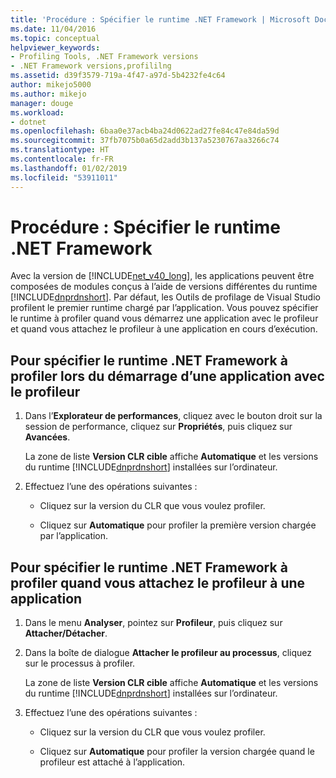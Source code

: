 ```yaml
---
title: 'Procédure : Spécifier le runtime .NET Framework | Microsoft Docs'
ms.date: 11/04/2016
ms.topic: conceptual
helpviewer_keywords:
- Profiling Tools, .NET Framework versions
- .NET Framework versions,profililng
ms.assetid: d39f3579-719a-4f47-a97d-5b4232fe4c64
author: mikejo5000
ms.author: mikejo
manager: douge
ms.workload:
- dotnet
ms.openlocfilehash: 6baa0e37acb4ba24d0622ad27fe84c47e84da59d
ms.sourcegitcommit: 37fb7075b0a65d2add3b137a5230767aa3266c74
ms.translationtype: HT
ms.contentlocale: fr-FR
ms.lasthandoff: 01/02/2019
ms.locfileid: "53911011"
---
```

# <a name="how-to-specify-the-net-framework-runtime"></a>Procédure : Spécifier le runtime .NET Framework

Avec la version de [!INCLUDE[net_v40_long](../code-quality/includes/net_v40_long_md.md)], les applications peuvent être composées de modules conçus à l’aide de versions différentes du runtime [!INCLUDE[dnprdnshort](../code-quality/includes/dnprdnshort_md.md)]. Par défaut, les Outils de profilage de Visual Studio profilent le premier runtime chargé par l’application. Vous pouvez spécifier le runtime à profiler quand vous démarrez une application avec le profileur et quand vous attachez le profileur à une application en cours d’exécution.

## <a name="to-specify-the-net-framework-run-time-to-profile-when-starting-an-application-with-the-profiler"></a>Pour spécifier le runtime .NET Framework à profiler lors du démarrage d’une application avec le profileur

1. Dans l’**Explorateur de performances**, cliquez avec le bouton droit sur la session de performance, cliquez sur **Propriétés**, puis cliquez sur **Avancées**.

     La zone de liste **Version CLR cible** affiche **Automatique** et les versions du runtime [!INCLUDE[dnprdnshort](../code-quality/includes/dnprdnshort_md.md)] installées sur l’ordinateur.

2. Effectuez l’une des opérations suivantes :

    - Cliquez sur la version du CLR que vous voulez profiler.

    - Cliquez sur **Automatique** pour profiler la première version chargée par l’application.

## <a name="to-specify-the-net-framework-run-time-to-profile-when-attaching-the-profiler-to-an-application"></a>Pour spécifier le runtime .NET Framework à profiler quand vous attachez le profileur à une application

1. Dans le menu **Analyser**, pointez sur **Profileur**, puis cliquez sur **Attacher/Détacher**.

2. Dans la boîte de dialogue **Attacher le profileur au processus**, cliquez sur le processus à profiler.

     La zone de liste **Version CLR cible** affiche **Automatique** et les versions du runtime [!INCLUDE[dnprdnshort](../code-quality/includes/dnprdnshort_md.md)] installées sur l’ordinateur.

3. Effectuez l’une des opérations suivantes :

    - Cliquez sur la version du CLR que vous voulez profiler.

    - Cliquez sur **Automatique** pour profiler la version chargée quand le profileur est attaché à l’application.